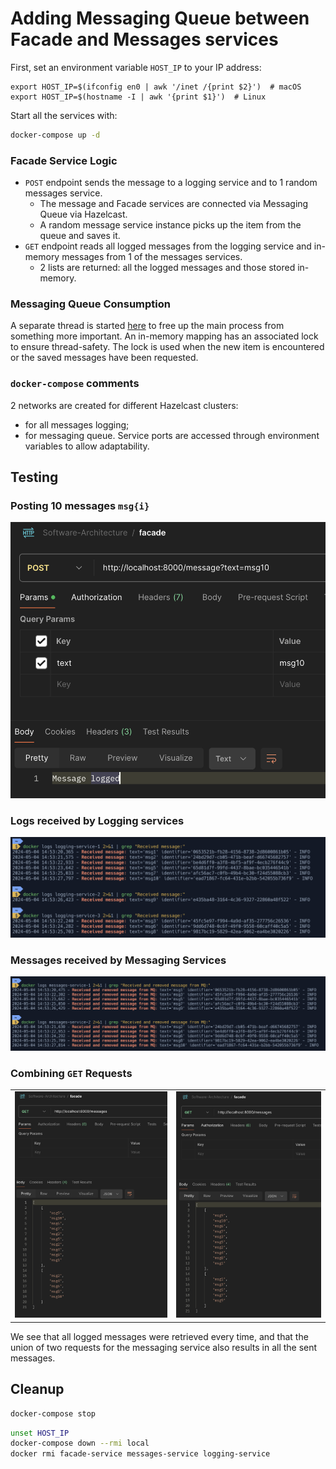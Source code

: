 # Adding Messaging Queue between Facade and Messages services
First, set an environment variable `HOST_IP` to your IP address:
```shell
export HOST_IP=$(ifconfig en0 | awk '/inet /{print $2}')  # macOS
export HOST_IP=$(hostname -I | awk '{print $1}')  # Linux
```
Start all the services with:
```bash
docker-compose up -d
```

### Facade Service Logic
- `POST` endpoint sends the message to a logging service and to 1 random messages service.
	- The message and Facade services are connected via Messaging Queue via Hazelcast.
	- A random message service instance picks up the item from the queue and saves it.
- `GET` endpoint reads all logged messages from the logging service and in-memory messages from 1 of the messages services.
	- 2 lists are returned: all the logged messages and those stored in-memory.
### Messaging Queue Consumption
A separate thread is started [here](./services/messaging_queue/mq_consumer.py#L26) to free up the main process from something more important.
An in-memory mapping has an associated lock to ensure thread-safety. The lock is used when the new item is encountered or the saved messages have been requested.

### `docker-compose` comments
2 networks are created for different Hazelcast clusters:
- for all messages logging;
- for messaging queue.
Service ports are accessed through environment variables to allow adaptability.
## Testing
### Posting 10 messages `msg{i}`
![last message sent verification](./media/msg_sent.png)
### Logs received by Logging services
![logs received](./media/logging_messages_received.png)
### Messages received by Messaging Services
![messaging services received](./media/message_service_received.png)
### Combining `GET` Requests

<table>
  <tr>
    <td>
      <img src="./media/first_GET.png" alt="first GET" style="width: 100%;"/>
    </td>
    <td>
      <img src="media/second_GET.png" alt="second GET" style="width: 100%;"/>
    </td>
  </tr>
</table>

We see that all logged messages were retrieved every time, and that the union of two requests for the messaging service also results in all the sent messages.
## Cleanup
```bash
docker-compose stop
```

```bash
unset HOST_IP
docker-compose down --rmi local
docker rmi facade-service messages-service logging-service
```